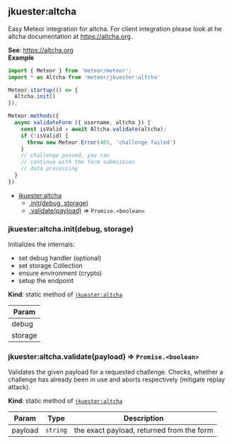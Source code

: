<a name="jkuester_altcha"></a>

## jkuester:altcha
Easy Meteor integration for altcha. For client integration
please look at he altcha documentation at https://altcha.org.

**See**: https://altcha.org  
**Example**  
```js
import { Meteor } from 'meteor/meteor';
import * as Altcha from 'meteor/jkuester:altcha'

Meteor.startup(() => {
  Altcha.init()
});

Meteor.methods({
  async validateForm ({ username, altcha }) {
    const isValid = await Altcha.validate(altcha);
    if (!isValid) {
      throw new Meteor.Error(403, 'challenge failed')
    }
    // challenge passed, you can
    // continue with the form submission
    // data processing
  }
})
```

* [jkuester:altcha](#jkuester_altcha)
    * [.init(debug, storage)](#jkuester_altcha.init)
    * [.validate(payload)](#jkuester_altcha.validate) ⇒ <code>Promise.&lt;boolean&gt;</code>

<a name="jkuester_altcha.init"></a>

### jkuester:altcha.init(debug, storage)
Initializes the internals:
- set debug handler (optional)
- set storage Collection
- ensure environment (crypto)
- setup the endpoint

**Kind**: static method of [<code>jkuester:altcha</code>](#jkuester_altcha)  

| Param |
| --- |
| debug | 
| storage | 

<a name="jkuester_altcha.validate"></a>

### jkuester:altcha.validate(payload) ⇒ <code>Promise.&lt;boolean&gt;</code>
Validates the given payload for a requested challenge.
Checks, whether a challenge has already been in use
and aborts respectively (mitigate replay attack).

**Kind**: static method of [<code>jkuester:altcha</code>](#jkuester_altcha)  

| Param | Type | Description |
| --- | --- | --- |
| payload | <code>string</code> | the exact payload, returned from the form |

